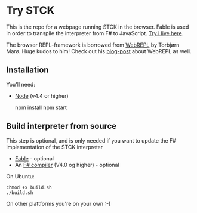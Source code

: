 Try STCK
========

This is the repo for a webpage running STCK in the browser. Fable is used in order to transpile the interpreter from F# to JavaScript. [Try i live here](http://trystck.herokuapp.com/).

The browser REPL-framework is borrowed from [WebREPL](https://github.com/tormaroe/webrepl) by Torbjørn Marø. Huge kudos to him! Check out his [blog-post](http://blog.kjempekjekt.com/2013/02/22/webrepl-en-javascript-basert-kommandolinje/) about WebREPL as well.


Installation
------------

You'll need:
* [Node](https://nodejs.org/en/download/package-manager/) (v4.4 or higher)

	npm install
	npm start


Build interpreter from source
-----------------------------

This step is optional, and is only needed if you want to update the F# implementation of the STCK interpreter

* [Fable](https://fable-compiler.github.io/) - optional
* An [F# compiler](http://fsharp.org/use/linux/) (V4.0 og higher) - optional

On Ubuntu:

	chmod +x build.sh
	./build.sh

On other plattforms you're on your own :-)
